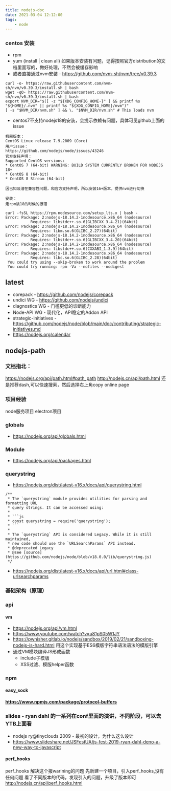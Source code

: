 ```yaml
---
title: nodejs-doc
date: 2021-03-04 12:12:00
tags:
    - node
---
```


### centos 安装
- rpm
- yum (install | clean all) 如果版本安装有问题，记得按照官方distribution的文档里面写的，做好处理，不然会被缓存影响
- 或者直接通过nvm安装 - https://github.com/nvm-sh/nvm/tree/v0.39.3
```
curl -o- https://raw.githubusercontent.com/nvm-sh/nvm/v0.39.3/install.sh | bash
wget -qO- https://raw.githubusercontent.com/nvm-sh/nvm/v0.39.3/install.sh | bash
export NVM_DIR="$([ -z "${XDG_CONFIG_HOME-}" ] && printf %s "${HOME}/.nvm" || printf %s "${XDG_CONFIG_HOME}/nvm")"
[ -s "$NVM_DIR/nvm.sh" ] && \. "$NVM_DIR/nvm.sh" # This loads nvm
```
- centos7不支持nodejs18的安装，会提示依赖有问题，具体可见github上面的issue
```
机器版本：
CentOS Linux release 7.9.2009 (Core)
用户issue：
https://github.com/nodejs/node/issues/43246
官方支持声明：
Supported CentOS versions:
* CentOS 7 (64-bit) WARNING: BUILD SYSTEM CURRENTLY BROKEN FOR NODEJS 18+
* CentOS 8 (64-bit)
* CentOS 8 Stream (64-bit)

因已知及潜在兼容性问题，和官方支持声明，所以安装16+版本，提供nvm进行切换

安装：
走rpm装18的时候的报错

curl -fsSL https://rpm.nodesource.com/setup_lts.x | bash -
Error: Package: 2:nodejs-18.14.2-1nodesource.x86_64 (nodesource)
           Requires: libstdc++.so.6(GLIBCXX_3.4.21)(64bit)
Error: Package: 2:nodejs-18.14.2-1nodesource.x86_64 (nodesource)
           Requires: libm.so.6(GLIBC_2.27)(64bit)
Error: Package: 2:nodejs-18.14.2-1nodesource.x86_64 (nodesource)
           Requires: libstdc++.so.6(GLIBCXX_3.4.20)(64bit)
Error: Package: 2:nodejs-18.14.2-1nodesource.x86_64 (nodesource)
           Requires: libstdc++.so.6(CXXABI_1.3.9)(64bit)
Error: Package: 2:nodejs-18.14.2-1nodesource.x86_64 (nodesource)
           Requires: libc.so.6(GLIBC_2.28)(64bit)
 You could try using --skip-broken to work around the problem
 You could try running: rpm -Va --nofiles --nodigest
```



## latest
- corepack - https://github.com/nodejs/corepack
- undici WG - https://github.com/nodejs/undici
- diagnostics WG - 门槛更低的诊断能力
- Node-API WG - 现代化，API稳定的Addon API
- strategic-initiatives - https://github.com/nodejs/node/blob/main/doc/contributing/strategic-initiatives.md
- https://nodejs.org/calendar
## nodejs-path
### 文档指北：
https://nodejs.org/api/path.html#path_path
http://nodejs.cn/api/path.html
还是推荐dash,可以快速搜索，然后选择右上角copy online page

### 项目经验
node服务项目
electron项目

### globals
- https://nodejs.org/api/globals.html

### Module
- https://nodejs.org/api/packages.html



### querystring
- https://nodejs.org/dist/latest-v16.x/docs/api/querystring.html
```
/**
 * The `querystring` module provides utilities for parsing and formatting URL
 * query strings. It can be accessed using:
 *
 * ```js
 * const querystring = require('querystring');
 * ```
 *
 * The `querystring` API is considered Legacy. While it is still maintained,
 * new code should use the `URLSearchParams` API instead.
 * @deprecated Legacy
 * @see [source](https://github.com/nodejs/node/blob/v18.0.0/lib/querystring.js)
 */
```
- https://nodejs.org/dist/latest-v16.x/docs/api/url.html#class-urlsearchparams

### 基础架构（原理）


### api
#### vm
- https://nodejs.org/api/vm.html
- https://www.youtube.com/watch?v=u81pS05W1JY
- https://pwnisher.gitlab.io/nodejs/sandbox/2019/02/21/sandboxing-nodejs-is-hard.html
用这个实现基于ES6模版字符串语法语法的模版引擎
- 通过VM模块编译JS形成函数
    - include子模版
    - XSS过滤、模版helper函数

### npm
#### easy_sock


#### https://www.npmjs.com/package/protocol-buffers

### slides - ryan dahl 的一系列在conf里面的演讲，不同阶段，可以去YTB上面看
- nodejs ry@tinyclouds 2009 - 最初的设计，为什么这么设计
- https://www.slideshare.net/JSFestUA/js-fest-2019-ryan-dahl-deno-a-new-way-to-javascript

#### perf_hooks
perf_hooks
解决这个报warining的问题
先新建一个项目，引入perf_hooks,没有任何问题
看了不同版本的代码，发现引入的问题，升级了版本即可
http://nodejs.cn/api/perf_hooks.html